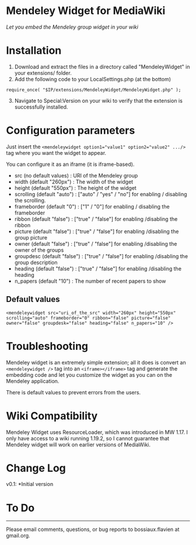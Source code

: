 Mendeley Widget for MediaWiki
=============================

*Let you embed the Mendeley group widget in your wiki*

Installation
============

 1. Download and extract the files in a directory called "MendeleyWidget" in your extensions/ folder.
 2. Add the following code to your LocalSettings.php (at the bottom)

  `require_once( "$IP/extensions/MendeleyWidget/MendeleyWidget.php" );`

 3. Navigate to Special:Version on your wiki to verify that the extension is successfully installed.

Configuration parameters
========================

Just insert the `<mendeleywidget option1="value1" option2="value2" .../>` tag where you want the widget to appear.

You can configure it as an iframe (it is iframe-based).

 - src (no default values) : URI of the Mendeley group
 - width  (default "260px") : The width of the widget
 - height (default "550px") : The height of the widget
 - scrolling (default "auto") : ["auto" / "yes" / "no"] for enabling / disabling the scrolling.
 - frameborder (default "0") : ["1" / "0"] for enabling / disabling the frameborder
 - ribbon (default "false") : ["true" / "false"] for enabling /disabling the ribbon
 - picture (default "false") : ["true" / "false"] for enabling /disabling the group picture
 - owner (default "false") : ["true" / "false"] for enabling /disabling the owner of the groups
 - groupdesc (default "false") : ["true" / "false"] for enabling /disabling the group description
 - heading (default "false") : ["true" / "false"] for enabling /disabling the heading
 - n_papers (default "10") : The number of recent papers to show

Default values
--------------

    <mendeleywidget src="uri_of_the_src" width="260px" height="550px" scrolling="auto" frameborder="0" ribbon="false" picture="false" owner="false" groupdesk="false" heading="false" n_papers="10" />

Troubleshooting
===============

Mendeley widget is an extremely simple extension; all it does is convert an `<mendeleywidget />` tag into an `<iframe></iframe>` tag and generate the embedding code and let you customize the widget as you can on the Mendeley application.

There is default values to prevent errors from the users.

Wiki Compatibility
==================

Mendeley Widget uses ResourceLoader, which was introduced in MW 1.17. I only have access to a wiki running 1.19.2, so I cannot guarantee that Mendeley widget will work on earlier versions of MediaWiki.

Change Log
==========

v0.1:
*Initial version

To Do
=====


----------


Please email comments, questions, or bug reports to bossiaux.flavien at gmail.org.
